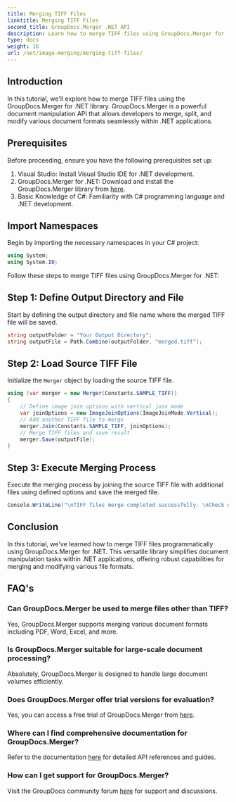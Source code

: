 ```yaml
---
title: Merging TIFF Files
linktitle: Merging TIFF Files
second_title: GroupDocs.Merger .NET API
description: Learn how to merge TIFF files using GroupDocs.Merger for .NET. Merge, split, and modify documents seamlessly within your .NET applications.
type: docs
weight: 16
url: /net/image-merging/merging-tiff-files/
---
```

## Introduction
In this tutorial, we'll explore how to merge TIFF files using the GroupDocs.Merger for .NET library. GroupDocs.Merger is a powerful document manipulation API that allows developers to merge, split, and modify various document formats seamlessly within .NET applications.
## Prerequisites
Before proceeding, ensure you have the following prerequisites set up:
1. Visual Studio: Install Visual Studio IDE for .NET development.
2. GroupDocs.Merger for .NET: Download and install the GroupDocs.Merger library from [here](https://releases.groupdocs.com/merger/net/).
3. Basic Knowledge of C#: Familiarity with C# programming language and .NET development.

## Import Namespaces
Begin by importing the necessary namespaces in your C# project:
```csharp
using System;
using System.IO;
```

Follow these steps to merge TIFF files using GroupDocs.Merger for .NET:
## Step 1: Define Output Directory and File
Start by defining the output directory and file name where the merged TIFF file will be saved.
```csharp
string outputFolder = "Your Output Directory";
string outputFile = Path.Combine(outputFolder, "merged.tiff");
```
## Step 2: Load Source TIFF File
Initialize the `Merger` object by loading the source TIFF file.
```csharp
using (var merger = new Merger(Constants.SAMPLE_TIFF))
{
    // Define image join options with vertical join mode
    var joinOptions = new ImageJoinOptions(ImageJoinMode.Vertical);
    // Add another TIFF file to merge
    merger.Join(Constants.SAMPLE_TIFF, joinOptions);
    // Merge TIFF files and save result
    merger.Save(outputFile);
}
```
## Step 3: Execute Merging Process
Execute the merging process by joining the source TIFF file with additional files using defined options and save the merged file.
```csharp
Console.WriteLine("\nTIFF files merge completed successfully. \nCheck output in {0}", outputFolder);
```

## Conclusion
In this tutorial, we've learned how to merge TIFF files programmatically using GroupDocs.Merger for .NET. This versatile library simplifies document manipulation tasks within .NET applications, offering robust capabilities for merging and modifying various file formats.

## FAQ's
### Can GroupDocs.Merger be used to merge files other than TIFF?
Yes, GroupDocs.Merger supports merging various document formats including PDF, Word, Excel, and more.
### Is GroupDocs.Merger suitable for large-scale document processing?
Absolutely, GroupDocs.Merger is designed to handle large document volumes efficiently.
### Does GroupDocs.Merger offer trial versions for evaluation?
Yes, you can access a free trial of GroupDocs.Merger from [here](https://releases.groupdocs.com/).
### Where can I find comprehensive documentation for GroupDocs.Merger?
Refer to the documentation [here](https://reference.groupdocs.com/merger/net/) for detailed API references and guides.
### How can I get support for GroupDocs.Merger?
Visit the GroupDocs community forum [here](https://forum.groupdocs.com/c/merger/32) for support and discussions.
